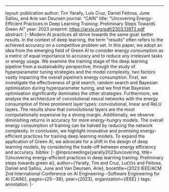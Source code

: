 ---
layout: publication
author: Tim Yarally, Luís Cruz, Daniel Feitosa, June Sallou, and Arie van Deursen
journal: "CAIN"
title: "Uncovering Energy-Efficient Practices in Deep Learning Training: Preliminary Steps Towards Green AI"
year: 2023
preprint: https://arxiv.org/pdf/2303.13972.pdf
abstract: |-
  Modern AI practices all strive towards the same goal: better results. In the context of deep learning, the term "results" often refers to the achieved accuracy on a competitive problem set. In this paper, we adopt an idea from the emerging field of Green AI to consider energy consumption as a metric of equal importance to accuracy and to reduce any irrelevant tasks or energy usage. We examine the training stage of the deep learning pipeline from a sustainability perspective, through the study of hyperparameter tuning strategies and the model complexity, two factors vastly impacting the overall pipeline’s energy consumption. First, we investigate the effectiveness of grid search, random search and Bayesian optimisation during hyperparameter tuning, and we find that Bayesian optimisation significantly dominates the other strategies. Furthermore, we analyse the architecture of convolutional neural networks with the energy consumption of three prominent layer types: convolutional, linear and ReLU layers. The results show that convolutional layers are the most computationally expensive by a strong margin. Additionally, we observe diminishing returns in accuracy for more energy-hungry models. The overall energy consumption of training can be halved by reducing the network complexity. In conclusion, we highlight innovative and promising energy-efficient practices for training deep learning models. To expand the application of Green AI, we advocate for a shift in the design of deep learning models, by considering the trade-off between energy efficiency and accuracy.
bibtex: |-
  @inproceedings{yarally2023uncovering,
    title={Uncovering energy-efficient practices in deep learning training: Preliminary steps towards green ai},
    author={Yarally, Tim and Cruz, Lu{\i}s and Feitosa, Daniel and Sallou, June and Van Deursen, Arie},
    booktitle={2023 IEEE/ACM 2nd International Conference on AI Engineering--Software Engineering for AI (CAIN)},
    pages={25--36},
    year={2023},
    organization={IEEE}
  }
tags:
annotation:  |-

  

